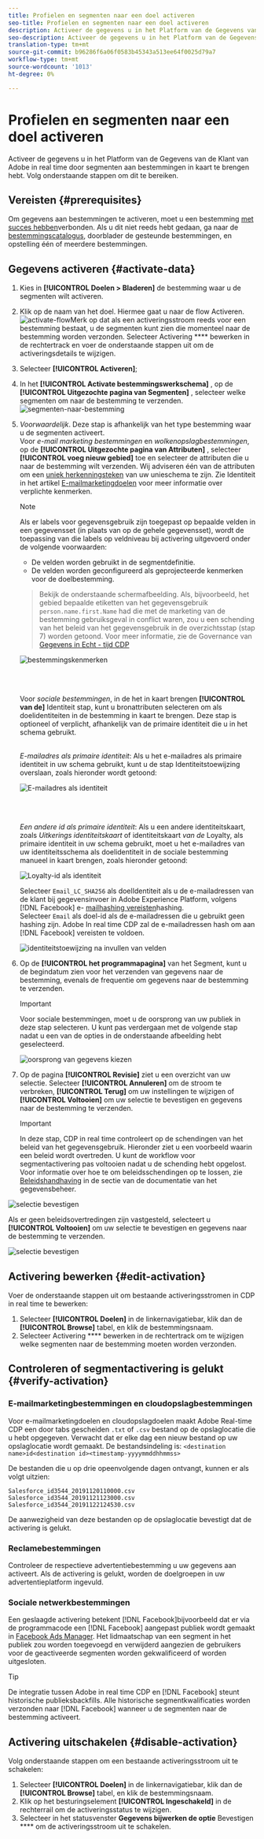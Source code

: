 ```yaml
---
title: Profielen en segmenten naar een doel activeren
seo-title: Profielen en segmenten naar een doel activeren
description: Activeer de gegevens u in het Platform van de Gegevens van de Klant van Adobe in real time door segmenten aan bestemmingen in kaart te brengen hebt. Volg onderstaande stappen om dit te bereiken.
seo-description: Activeer de gegevens u in het Platform van de Gegevens van de Klant van Adobe in real time door segmenten aan bestemmingen in kaart te brengen hebt. Volg onderstaande stappen om dit te bereiken.
translation-type: tm+mt
source-git-commit: b96286f6a06f0583b45343a513ee64f0025d79a7
workflow-type: tm+mt
source-wordcount: '1013'
ht-degree: 0%

---
```



# Profielen en segmenten naar een doel activeren

Activeer de gegevens u in het Platform van de Gegevens van de Klant van Adobe in real time door segmenten aan bestemmingen in kaart te brengen hebt. Volg onderstaande stappen om dit te bereiken.

## Vereisten {#prerequisites}

Om gegevens aan bestemmingen te activeren, moet u een bestemming [met succes hebben](/help/rtcdp/destinations/connect-destination.md)verbonden. Als u dit niet reeds hebt gedaan, ga naar de [bestemmingscatalogus](/help/rtcdp/destinations/destinations-catalog.md), doorblader de gesteunde bestemmingen, en opstelling één of meerdere bestemmingen.

## Gegevens activeren {#activate-data}

1. Kies in **[!UICONTROL Doelen > Bladeren]** de bestemming waar u de segmenten wilt activeren.
2. Klik op de naam van het doel. Hiermee gaat u naar de flow Activeren.
   ![activate-flow](/help/rtcdp/destinations/assets/activate-flow.png)Merk op dat als een activeringsstroom reeds voor een bestemming bestaat, u de segmenten kunt zien die momenteel naar de bestemming worden verzonden. Selecteer Activering **** bewerken in de rechtertrack en voer de onderstaande stappen uit om de activeringsdetails te wijzigen.
3. Selecteer **[!UICONTROL Activeren]**;
4. In het **[!UICONTROL Activate bestemmingswerkschema]** , op de **[!UICONTROL Uitgezochte pagina van Segmenten]** , selecteer welke segmenten om naar de bestemming te verzenden.
   ![segmenten-naar-bestemming](/help/rtcdp/destinations/assets/email-select-segments.png)
5. *Voorwaardelijk*. Deze stap is afhankelijk van het type bestemming waar u de segmenten activeert. <br> Voor *e-mail marketing bestemmingen* en *wolkenopslagbestemmingen*, op de **[!UICONTROL Uitgezochte pagina van Attributen]** , selecteer **[!UICONTROL voeg nieuw gebied]** toe en selecteer de attributen die u naar de bestemming wilt verzenden.
Wij adviseren één van de attributen om een [uniek herkenningsteken](/help/rtcdp/destinations/email-marketing-destinations.md#identity) van uw unieschema te zijn. Zie Identiteit in het artikel [E-mailmarketingdoelen](/help/rtcdp/destinations/email-marketing-destinations.md#identity) voor meer informatie over verplichte kenmerken.

   >[!NOTE]
   > 
   >Als er labels voor gegevensgebruik zijn toegepast op bepaalde velden in een gegevensset (in plaats van op de gehele gegevensset), wordt de toepassing van die labels op veldniveau bij activering uitgevoerd onder de volgende voorwaarden:
   >* De velden worden gebruikt in de segmentdefinitie.
   >* De velden worden geconfigureerd als geprojecteerde kenmerken voor de doelbestemming.

   >
   > Bekijk de onderstaande schermafbeelding. Als, bijvoorbeeld, het gebied bepaalde etiketten van het gegevensgebruik `person.name.first.Name` had die met de marketing van de bestemming gebruiksgeval in conflict waren, zou u een schending van het beleid van het gegevensgebruik in de overzichtsstap (stap 7) worden getoond. Voor meer informatie, zie de Governance van [Gegevens in Echt - tijd CDP](/help/rtcdp/privacy/data-governance-overview.md#destinations)

   ![bestemmingskenmerken](/help/rtcdp/destinations/assets/select-attributes-step.png)

   <br> 

   Voor *sociale bestemmingen*, in de het in kaart brengen **[!UICONTROL van de]** Identiteit stap, kunt u bronattributen selecteren om als doelidentiteiten in de bestemming in kaart te brengen. Deze stap is optioneel of verplicht, afhankelijk van de primaire identiteit die u in het schema gebruikt. <br> 

   *E-mailadres als primaire identiteit*: Als u het e-mailadres als primaire identiteit in uw schema gebruikt, kunt u de stap Identiteitstoewijzing overslaan, zoals hieronder wordt getoond:

   ![E-mailadres als identiteit](/help/rtcdp/destinations/assets/email-as-identity.gif)

   <br> 

   *Een andere id als primaire identiteit*: Als u een andere identiteitskaart, zoals *Uitkerings identiteitskaart* of identiteitskaart *van de* Loyalty, als primaire identiteit in uw schema gebruikt, moet u het e-mailadres van uw identiteitsschema als doelidentiteit in de sociale bestemming manueel in kaart brengen, zoals hieronder getoond:

   ![Loyalty-id als identiteit](/help/rtcdp/destinations/assets/rewardsid-as-identity.gif)


   Selecteer `Email_LC_SHA256` als doelIdentiteit als u de e-mailadressen van de klant bij gegevensinvoer in Adobe Experience Platform, volgens [!DNL Facebook] e- [mailhashing vereisten](/help/rtcdp/destinations/facebook-destination.md#email-hashing-requirements)hashing. <br> Selecteer `Email` als doel-id als de e-mailadressen die u gebruikt geen hashing zijn. Adobe In real time CDP zal de e-mailadressen hash om aan [!DNL Facebook] vereisten te voldoen.

   ![identiteitstoewijzing na invullen van velden](/help/rtcdp/destinations/assets/identity-mapping.png)

6. Op de **[!UICONTROL het programmapagina]** van het Segment, kunt u de begindatum zien voor het verzenden van gegevens naar de bestemming, evenals de frequentie om gegevens naar de bestemming te verzenden.

   >[!IMPORTANT]
   >
   >Voor sociale bestemmingen, moet u de oorsprong van uw publiek in deze stap selecteren. U kunt pas verdergaan met de volgende stap nadat u een van de opties in de onderstaande afbeelding hebt geselecteerd.

   ![oorsprong van gegevens kiezen](/help/rtcdp/destinations/assets/choose-data-origin.png)

7. Op de pagina **[!UICONTROL Revisie]** ziet u een overzicht van uw selectie. Selecteer **[!UICONTROL Annuleren]** om de stroom te verbreken, **[!UICONTROL Terug]** om uw instellingen te wijzigen of **[!UICONTROL Voltooien]** om uw selectie te bevestigen en gegevens naar de bestemming te verzenden.

   >[!IMPORTANT]
   >
   >In deze stap, CDP in real time controleert op de schendingen van het beleid van het gegevensgebruik. Hieronder ziet u een voorbeeld waarin een beleid wordt overtreden. U kunt de workflow voor segmentactivering pas voltooien nadat u de schending hebt opgelost. Voor informatie over hoe te om beleidsschendingen op te lossen, zie [Beleidshandhaving](/help/rtcdp/privacy/data-governance-overview.md#enforcement) in de sectie van de documentatie van het gegevensbeheer.

![selectie bevestigen](/help/rtcdp/destinations/assets/data-policy-violation.png)

Als er geen beleidsovertredingen zijn vastgesteld, selecteert u **[!UICONTROL Voltooien]** om uw selectie te bevestigen en gegevens naar de bestemming te verzenden.

![selectie bevestigen](/help/rtcdp/destinations/assets/confirm-selection.png)



## Activering bewerken {#edit-activation}

Voer de onderstaande stappen uit om bestaande activeringsstromen in CDP in real time te bewerken:

1. Selecteer **[!UICONTROL Doelen]** in de linkernavigatiebar, klik dan de **[!UICONTROL Browse]** tabel, en klik de bestemmingsnaam.
2. Selecteer Activering **** bewerken in de rechtertrack om te wijzigen welke segmenten naar de bestemming moeten worden verzonden.

## Controleren of segmentactivering is gelukt {#verify-activation}

### E-mailmarketingbestemmingen en cloudopslagbestemmingen

Voor e-mailmarketingdoelen en cloudopslagdoelen maakt Adobe Real-time CDP een door tabs gescheiden `.txt` of `.csv` bestand op de opslaglocatie die u hebt opgegeven. Verwacht dat er elke dag een nieuw bestand op uw opslaglocatie wordt gemaakt. De bestandsindeling is:
`<destination name>id<destination id><timestamp-yyyymmddhhmmss>`

De bestanden die u op drie opeenvolgende dagen ontvangt, kunnen er als volgt uitzien:

```
Salesforce_id3544_20191120110000.csv
Salesforce_id3544_20191121123000.csv
Salesforce_id3544_20191122124530.csv
```

De aanwezigheid van deze bestanden op de opslaglocatie bevestigt dat de activering is gelukt.

### Reclamebestemmingen

Controleer de respectieve advertentiebestemming u uw gegevens aan activeert. Als de activering is gelukt, worden de doelgroepen in uw advertentieplatform ingevuld.

### Sociale netwerkbestemmingen

Een geslaagde activering betekent [!DNL Facebook]bijvoorbeeld dat er via de programmacode een [!DNL Facebook] aangepast publiek wordt gemaakt in [Facebook Ads Manager](https://www.facebook.com/adsmanager/manage/). Het lidmaatschap van een segment in het publiek zou worden toegevoegd en verwijderd aangezien de gebruikers voor de geactiveerde segmenten worden gekwalificeerd of worden uitgesloten.

>[!TIP]
>
>De integratie tussen Adobe in real time CDP en [!DNL Facebook] steunt historische publieksbackfills. Alle historische segmentkwalificaties worden verzonden naar [!DNL Facebook] wanneer u de segmenten naar de bestemming activeert.

## Activering uitschakelen {#disable-activation}

Volg onderstaande stappen om een bestaande activeringsstroom uit te schakelen:

1. Selecteer **[!UICONTROL Doelen]** in de linkernavigatiebar, klik dan de **[!UICONTROL Browse]** tabel, en klik de bestemmingsnaam.
2. Klik op het besturingselement **[!UICONTROL Ingeschakeld]** in de rechterrail om de activeringsstatus te wijzigen.
3. Selecteer in het statusvenster **Gegevens bijwerken de optie** Bevestigen **** om de activeringsstroom uit te schakelen.
